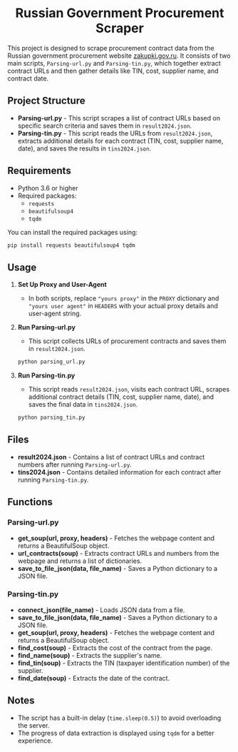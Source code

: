 # <div align="center">Russian Government Procurement Scraper</div>

This project is designed to scrape procurement contract data from the Russian government procurement website [zakupki.gov.ru](https://zakupki.gov.ru). It consists of two main scripts, `Parsing-url.py` and `Parsing-tin.py`, which together extract contract URLs and then gather details like TIN, cost, supplier name, and contract date.

## Project Structure

- **Parsing-url.py** - This script scrapes a list of contract URLs based on specific search criteria and saves them in `result2024.json`.
- **Parsing-tin.py** - This script reads the URLs from `result2024.json`, extracts additional details for each contract (TIN, cost, supplier name, date), and saves the results in `tins2024.json`.

## Requirements

- Python 3.6 or higher
- Required packages:
  - `requests`
  - `beautifulsoup4`
  - `tqdm`

You can install the required packages using:
```bash
pip install requests beautifulsoup4 tqdm
```

## Usage

1. **Set Up Proxy and User-Agent**
   - In both scripts, replace `"yours proxy"` in the `PROXY` dictionary and `"yours user agent"` in `HEADERS` with your actual proxy details and user-agent string.

2. **Run Parsing-url.py**
   - This script collects URLs of procurement contracts and saves them in `result2024.json`.
   ```bash
   python parsing_url.py
   ```

3. **Run Parsing-tin.py**
   - This script reads `result2024.json`, visits each contract URL, scrapes additional contract details (TIN, cost, supplier name, date), and saves the final data in `tins2024.json`.
   ```bash
   python parsing_tin.py
   ```

## Files

- **result2024.json** - Contains a list of contract URLs and contract numbers after running `Parsing-url.py`.
- **tins2024.json** - Contains detailed information for each contract after running `Parsing-tin.py`.

## Functions

### Parsing-url.py

- **get_soup(url, proxy, headers)** - Fetches the webpage content and returns a BeautifulSoup object.
- **url_contracts(soup)** - Extracts contract URLs and numbers from the webpage and returns a list of dictionaries.
- **save_to_file_json(data, file_name)** - Saves a Python dictionary to a JSON file.

### Parsing-tin.py

- **connect_json(file_name)** - Loads JSON data from a file.
- **save_to_file_json(data, file_name)** - Saves a Python dictionary to a JSON file.
- **get_soup(url, proxy, headers)** - Fetches the webpage content and returns a BeautifulSoup object.
- **find_cost(soup)** - Extracts the cost of the contract from the page.
- **find_name(soup)** - Extracts the supplier's name.
- **find_tin(soup)** - Extracts the TIN (taxpayer identification number) of the supplier.
- **find_date(soup)** - Extracts the date of the contract.

## Notes

- The script has a built-in delay (`time.sleep(0.5)`) to avoid overloading the server.
- The progress of data extraction is displayed using `tqdm` for a better experience.